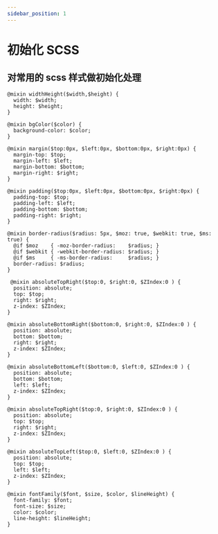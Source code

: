 ```yaml
---
sidebar_position: 1
---
```


# 初始化 SCSS

## 对常用的 scss 样式做初始化处理

```
@mixin widthHeight($width,$height) {
  width: $width;
  height: $height;
}

@mixin bgColor($color) {
  background-color: $color;
}

@mixin margin($top:0px, $left:0px, $bottom:0px, $right:0px) {
  margin-top: $top;
  margin-left: $left;
  margin-bottom: $bottom;
  margin-right: $right;
}

@mixin padding($top:0px, $left:0px, $bottom:0px, $right:0px) {
  padding-top: $top;
  padding-left: $left;
  padding-bottom: $bottom;
  padding-right: $right;
}

@mixin border-radius($radius: 5px, $moz: true, $webkit: true, $ms: true) {
  @if $moz    { -moz-border-radius:    $radius; }
  @if $webkit { -webkit-border-radius: $radius; }
  @if $ms     { -ms-border-radius:     $radius; }
  border-radius: $radius;
}

 @mixin absoluteTopRight($top:0, $right:0, $ZIndex:0 ) {
  position: absolute;
  top: $top;
  right: $right;
  z-index: $ZIndex;
}

@mixin absoluteBottomRight($bottom:0, $right:0, $ZIndex:0 ) {
  position: absolute;
  bottom: $bottom;
  right: $right;
  z-index: $ZIndex;
}

@mixin absoluteBottomLeft($bottom:0, $left:0, $ZIndex:0 ) {
  position: absolute;
  bottom: $bottom;
  left: $left;
  z-index: $ZIndex;
}

@mixin absoluteTopRight($top:0, $right:0, $ZIndex:0 ) {
  position: absolute;
  top: $top;
  right: $right;
  z-index: $ZIndex;
}

@mixin absoluteTopLeft($top:0, $left:0, $ZIndex:0 ) {
  position: absolute;
  top: $top;
  left: $left;
  z-index: $ZIndex;
}

@mixin fontFamily($font, $size, $color, $lineHeight) {
  font-family: $font;
  font-size: $size;
  color: $color;
  line-height: $lineHeight;
}

```

<!-- A new page is now available at `http://localhost:3000/my-react-page`.

## Create your first Markdown Page

Create a file at `src/pages/my-markdown-page.md`:

```mdx title="src/pages/my-markdown-page.md"
# My Markdown page

This is a Markdown page
```

A new page is now available at `http://localhost:3000/my-markdown-page`. -->
